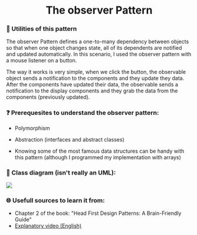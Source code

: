<h1 align="center">
  The observer Pattern
</h1>

### 🙌 Utilities of this pattern

The observer Pattern defines a one-to-many dependency between objects so that when one object changes state, all of its dependents are notified and updated automatically. In this scenario, I used the observer pattern with a mouse listener on a button.

The way it works is very simple, when we click the button, the observable object sends a notification to the components and they update they data. After the components have updated their data, the observable sends a notification to the display components
and they grab the data from the components (previously updated).


### ❓ Prerequesites to understand the observer pattern:

- Polymorphism

- Abstraction (interfaces and abstract classes)

- Knowing some of the most famous data structures can be handy with this pattern (although I programmed my implementation with arrays)


### 📝 Class diagram (isn't really an UML):
    
![](https://2.bp.blogspot.com/-xgiuTvAD4EI/Wy4qkZJDHmI/AAAAAAAACj4/xVrxGOVR2V452XUKain8m-UOTlxxGuJBgCLcBGAs/w1200-h630-p-k-no-nu/observer-generic-class-diagram.PNG)


### 🌐 Usefull sources to learn it from:

* Chapter 2 of the book: "Head First Design Patterns: A Brain-Friendly Guide"
* [Explanatory video (English)](https://www.youtube.com/watch?v=_BpmfnqjgzQ&t=2255s) 

